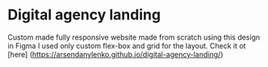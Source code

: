 # Digital agency landing
Custom made fully responsive website made from scratch using this design in Figma
I used only custom flex-box and grid for the layout.
Check it ot [here] (https://arsendanylenko.github.io/digital-agency-landing/)

